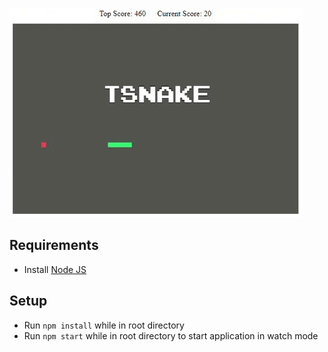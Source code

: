 ![Alt Text](https://github.com/aguecida/TSnake/blob/master/tsnake.gif)

## Requirements

* Install [Node JS](https://nodejs.org)

## Setup

* Run `npm install` while in root directory
* Run `npm start` while in root directory to start application in watch mode
